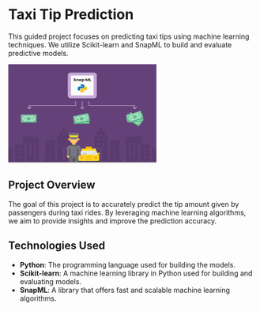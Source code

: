 # Taxi Tip Prediction

This guided project focuses on predicting taxi tips using machine learning techniques. We utilize Scikit-learn and SnapML to build and evaluate predictive models.

<img src="taxitip.png" alt="Taxi Tip Prediction" width="300" height="200"/>

## Project Overview

The goal of this project is to accurately predict the tip amount given by passengers during taxi rides. By leveraging machine learning algorithms, we aim to provide insights and improve the prediction accuracy.

## Technologies Used

- **Python**: The programming language used for building the models.
- **Scikit-learn**: A machine learning library in Python used for building and evaluating models.
- **SnapML**: A library that offers fast and scalable machine learning algorithms.
